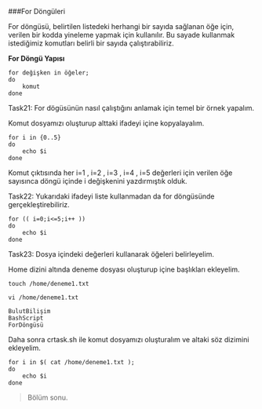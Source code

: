 ###For Döngüleri

For döngüsü, belirtilen listedeki herhangi bir sayıda sağlanan öğe için, verilen bir kodda yineleme yapmak için kullanılır. Bu sayade kullanmak istediğimiz komutları belirli bir sayıda çalıştırabiliriz.

**For Döngü Yapısı**

```shell
for değişken in öğeler;
do
    komut
done
```

Task21: For dögüsünün nasıl çalıştığını anlamak için temel bir örnek yapalım.

Komut dosyamızı oluşturup alttaki ifadeyi içine kopyalayalım.
```shell
for i in {0..5}
do
    echo $i
done
```

Komut çıktısında her i=1 , i=2 , i=3 , i=4 , i=5 değerleri için verilen öğe sayısınca döngü içinde i değişkenini yazdırmıştık olduk.

Task22: Yukarıdaki ifadeyi liste kullanmadan da for döngüsünde gerçekleştirebiliriz.
```shell
for (( i=0;i<=5;i++ ))
do
    echo $i
done

```

Task23: Dosya içindeki değerleri kullanarak öğeleri belirleyelim.

Home dizini altında deneme dosyası oluşturup içine başlıkları ekleyelim.
```shell
touch /home/deneme1.txt
```
```shell
vi /home/deneme1.txt
```
```shell
BulutBilişim
BashScript
ForDöngüsü
```

Daha sonra crtask.sh ile komut dosyamızı oluşturalım ve altaki söz dizimini ekleyelim.
```shell
for i in $( cat /home/deneme1.txt );
do
    echo $i
done
```

> Bölüm sonu.




